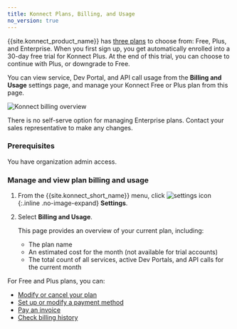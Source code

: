 ```yaml
---
title: Konnect Plans, Billing, and Usage
no_version: true
---
```


{{site.konnect_product_name}} has [three plans](/konnect-platform/plans) to
choose from: Free, Plus, and Enterprise. When you first sign up, you get
automatically enrolled into a 30-day free trial for Konnect Plus. At the end of
this trial, you can choose to continue with Plus, or downgrade to Free.

You can view service, Dev Portal, and API call usage from the **Billing and Usage**
settings page, and manage your Konnect Free or Plus plan from this page.

![Konnect billing overview](/assets/images/docs/konnect/konnect-billing-settings.png)

There is no self-serve option for managing Enterprise plans.
Contact your sales representative to make any changes.

### Prerequisites
You have organization admin access.

### Manage and view plan billing and usage

1. From the {{site.konnect_short_name}} menu, click
![settings icon](/assets/images/icons/konnect/konnect-settings.svg){:.inline .no-image-expand} **Settings**.

2. Select **Billing and Usage**.

    This page provides an overview of your current plan, including:

    * The plan name
    * An estimated cost for the month (not available for trial accounts)
    * The total count of all services, active Dev Portals, and API calls for
    the current month

For Free and Plus plans, you can:
* [Modify or cancel your plan](/konnect/account-management/change-plan)
* [Set up or modify a payment method](/konnect/account-management/billing#modify-a-payment-method)
* [Pay an invoice](/konnect/account-management/billing#pay-an-invoice)
* [Check billing history](/konnect/account-management/billing#view-billing-history)
